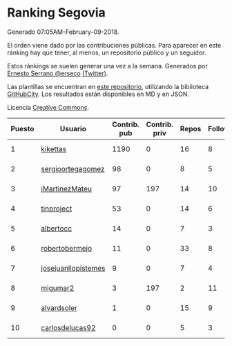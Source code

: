# Ranking Segovia

Generado 07:05AM-February-09-2018.

El orden viene dado por las contribuciones públicas. Para aparecer en este ránking hay que tener, al menos, un repositorio público y un seguidor.

Estos ránkings se suelen generar una vez a la semana. Generados por [Ernesto Serrano @erseco](https://github.com/erseco/) [(Twitter)](https://twitter.com/erseco).

Las plantillas se encuentran en [este repositorio](https://github.com/iblancasa/GH-Spanish-Ranking), utilizando la biblioteca [GitHubCity](https://github.com/iblancasa/GitHubCity). Los resultados están disponibles en MD y en JSON.

Licencia [Creative Commons](https://creativecommons.org/licenses/by/4.0/).

| Puesto   |  Usuario  | Contrib. pub | Contrib. priv |Repos| Followers | Desde |  Avatar  |
|----------|-----------|--------------|---------------|-----|-----------|-------|----------|
|1|[kikettas](https://github.com/kikettas)|1190|0|16|8|2014-10-08|![kikettas](https://avatars3.githubusercontent.com/u/9082270)|
|2|[sergioortegagomez](https://github.com/sergioortegagomez)|98|0|8|5|2014-09-14|![sergioortegagomez](https://avatars2.githubusercontent.com/u/8767128)|
|3|[iMartinezMateu](https://github.com/iMartinezMateu)|97|197|14|10|2014-10-19|![iMartinezMateu](https://avatars2.githubusercontent.com/u/9308066)|
|4|[tinproject](https://github.com/tinproject)|53|0|14|6|2013-03-01|![tinproject](https://avatars3.githubusercontent.com/u/3742174)|
|5|[albertocc](https://github.com/albertocc)|14|0|7|3|2015-08-18|![albertocc](https://avatars2.githubusercontent.com/u/13858689)|
|6|[robertobermejo](https://github.com/robertobermejo)|11|0|33|8|2010-03-13|![robertobermejo](https://avatars1.githubusercontent.com/u/221931)|
|7|[josejuanllopistemes](https://github.com/josejuanllopistemes)|9|0|7|4|2015-05-28|![josejuanllopistemes](https://avatars0.githubusercontent.com/u/12647640)|
|8|[migumar2](https://github.com/migumar2)|3|197|2|11|2011-05-31|![migumar2](https://avatars2.githubusercontent.com/u/819947)|
|9|[alvardsoler](https://github.com/alvardsoler)|1|0|15|9|2013-04-09|![alvardsoler](https://avatars1.githubusercontent.com/u/4102837)|
|10|[carlosdelucas92](https://github.com/carlosdelucas92)|0|0|5|3|2015-01-27|![carlosdelucas92](https://avatars1.githubusercontent.com/u/10717935)|
